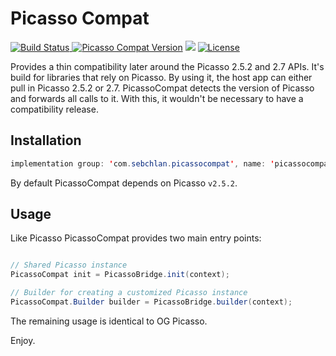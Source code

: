  <p align="center">
 <h1>Picasso Compat</h1>
 <a href="https://travis-ci.org/schlan/picassocompat"><img src="https://travis-ci.org/schlan/picassocompat.svg?branch=master" alt="Build Status" /></a><a href="https://repo.jfrog.org/artifactory/libs-release-bintray/com/sebchlan/picassocompat/picassocompat/">
 <img src="https://img.shields.io/maven-central/v/com.sebchlan.picassocompat/picassocompat.svg" alt="Picasso Compat Version" /></a>
 <a href="https://oss.sonatype.org/content/repositories/snapshots/com/sebchlan/picassocompat/picassocompat"> <img src="https://img.shields.io/nexus/s/https/oss.sonatype.org/com.sebchlan.picassocompat/picassocompat.svg" /></a>
 <a href="https://github.com/schlan/picassocompat/blob/master/LICENSE"><img src="https://img.shields.io/badge/License-Apache%202.0-blue.svg" alt="License" /></a>
 </p>

 Provides a thin compatibility later around the Picasso 2.5.2 and 2.7 APIs. It's build for libraries that rely on Picasso. By using it, the host app can either pull in Picasso 2.5.2 or 2.7. PicassoCompat detects the version of Picasso and forwards all calls to it. With this, it wouldn't be necessary to have a compatibility release.

## Installation

```java
implementation group: 'com.sebchlan.picassocompat', name: 'picassocompat', version: '1.0.0'
```

By default PicassoCompat depends on Picasso `v2.5.2`.

## Usage

Like Picasso PicassoCompat provides two main entry points:

```java

// Shared Picasso instance
PicassoCompat init = PicassoBridge.init(context);

// Builder for creating a customized Picasso instance
PicassoCompat.Builder builder = PicassoBridge.builder(context);
```

The remaining usage is identical to OG Picasso.

Enjoy.
